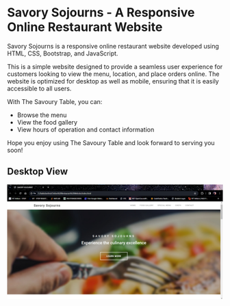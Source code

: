# Savory Sojourns - A Responsive Online Restaurant Website
Savory Sojourns is a responsive online restaurant website developed using HTML, CSS, Bootstrap, and JavaScript.

This is a simple website designed to provide a seamless user experience for customers looking to view the menu, location, and place orders online. The website is optimized for desktop as well as mobile, ensuring that it is easily accessible to all users.

With The Savoury Table, you can:

- Browse the menu
- View the food gallery 
- View hours of operation and contact information

Hope you enjoy using The Savoury Table and look forward to serving you soon!

## Desktop View
![Alt text](Screenshot.png)
